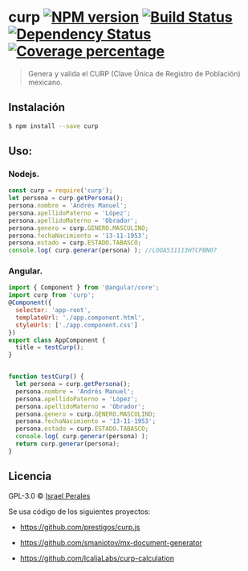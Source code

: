 # curp [![NPM version][npm-image]][npm-url] [![Build Status][travis-image]][travis-url] [![Dependency Status][daviddm-image]][daviddm-url] [![Coverage percentage][coveralls-image]][coveralls-url]
> Genera y valida el CURP (Clave Única de Registro de Población) mexicano.

## Instalación

```sh
$ npm install --save curp
```

## Uso:

### Nodejs.
```js
const curp = require('curp');
let persona = curp.getPersona();
persona.nombre = 'Andrés Manuel';
persona.apellidoPaterno = 'López';
persona.apellidoMaterno = 'Obrador';
persona.genero = curp.GENERO.MASCULINO;
persona.fechaNacimiento = '13-11-1953';
persona.estado = curp.ESTADO.TABASCO;
console.log( curp.generar(persona) ); //LOOA531113HTCPBN07
```

### Angular.

```js
import { Component } from '@angular/core';
import curp from 'curp';
@Component({
  selector: 'app-root',
  templateUrl: './app.component.html',
  styleUrls: ['./app.component.css']
})
export class AppComponent {
  title = testCurp();
}


function testCurp() {
  let persona = curp.getPersona();
  persona.nombre = 'Andrés Manuel';
  persona.apellidoPaterno = 'López';
  persona.apellidoMaterno = 'Obrador';
  persona.genero = curp.GENERO.MASCULINO;
  persona.fechaNacimiento = '13-11-1953';
  persona.estado = curp.ESTADO.TABASCO;
  console.log( curp.generar(persona) );
  return curp.generar(persona);
}
```

## Licencia

GPL-3.0 © [Israel Perales](https://www.israel-perales.com)


[npm-image]: https://badge.fury.io/js/curp.svg
[npm-url]: https://npmjs.org/package/curp
[travis-image]: https://travis-ci.com/ripper2hl/curp.svg?branch=master
[travis-url]: https://travis-ci.com/ripper2hl/curp
[daviddm-image]: https://david-dm.org/ripper2hl/curp.svg?theme=shields.io
[daviddm-url]: https://david-dm.org/ripper2hl/curp
[coveralls-image]: https://coveralls.io/repos/ripper2hl/curp/badge.svg
[coveralls-url]: https://coveralls.io/r/ripper2hl/curp

Se usa código de los siguientes proyectos:

* https://github.com/prestigos/curp.js

* https://github.com/smaniotov/mx-document-generator

* https://github.com/IcaliaLabs/curp-calculation
